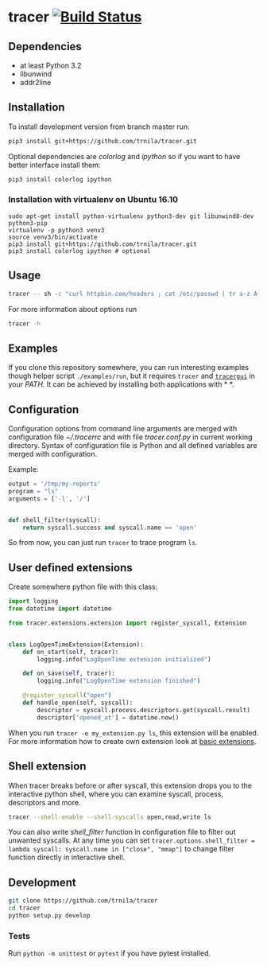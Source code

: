 # tracer [![Build Status](https://travis-ci.org/trnila/tracer.svg?branch=master)](https://travis-ci.org/trnila/tracer)
## Dependencies
- at least Python 3.2
- libunwind
- addr2line


## Installation
To install development version from branch master run:
```sh
pip3 install git+https://github.com/trnila/tracer.git
```

Optional dependencies are *colorlog* and *ipython* so if you want to have better interface install them:
```sh
pip3 install colorlog ipython
```

### Installation with virtualenv on Ubuntu 16.10
```
sudo apt-get install python-virtualenv python3-dev git libunwind8-dev python3-pip
virtualenv -p python3 venv3
source venv3/bin/activate
pip3 install git+https://github.com/trnila/tracer.git
pip3 install colorlog ipython # optional
```

## Usage
```sh
tracer -- sh -c "curl httpbin.com/headers ; cat /etc/passwd | tr a-z A-Z | tac" 
```

For more information about options run
```sh
tracer -h
```

## Examples
If you clone this repository somewhere, you can run interesting examples though helper script `./examples/run`,
but it requires `tracer` and [`tracergui`](https://github.com/trnila/tracer-gui) in your *PATH*. 
It can be achieved by installing both applications with *
*.  

## Configuration
Configuration options from command line arguments are merged with configuration file *~/.tracerrc* and with
file *tracer.conf.py* in current working directory.
Syntax of configuration file is Python and all defined variables are merged with configuration.

Example:
```python
output = '/tmp/my-reports'
program = "ls"
arguments = ['-l', '/']


def shell_filter(syscall):
    return syscall.success and syscall.name == 'open'
```
So from now, you can just run `tracer` to trace program `ls`.


## User defined extensions
Create somewhere python file with this class:
```python
import logging
from datetime import datetime

from tracer.extensions.extension import register_syscall, Extension


class LogOpenTimeExtension(Extension):
    def on_start(self, tracer):
        logging.info("LogOpenTime extension initialized")

    def on_save(self, tracer):
        logging.info("LogOpenTime extension finished")

    @register_syscall("open")
    def handle_open(self, syscall):
        descriptor = syscall.process.descriptors.get(syscall.result)
        descriptor['opened_at'] = datetime.now()
```
When you run `tracer -e my_extension.py ls`, this extension will be enabled.
For more information how to create own extension look at [basic extensions](tracer/extensions).

## Shell extension
When tracer breaks before or after syscall, this extension drops you to the interactive python shell,
where you can examine syscall, process, descriptors and more. 

```sh
tracer --shell-enable --shell-syscalls open,read,write ls
```

You can also write *shell_filter* function in configuration file to filter out unwanted syscalls.
At any time you can set `tracer.options.shell_filter = lambda syscall: syscall.name in ["close", "mmap"]`
to change filter function directly in interactive shell.

## Development
```sh
git clone https://github.com/trnila/tracer
cd tracer
python setup.py develop
```

### Tests
Run `python -m unittest` or `pytest` if you have pytest installed.
